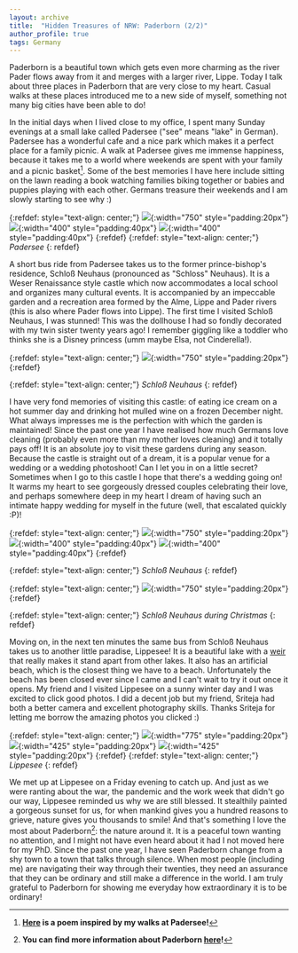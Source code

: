 ```yaml
---
layout: archive
title:  "Hidden Treasures of NRW: Paderborn (2/2)"
author_profile: true
tags: Germany
---
```

Paderborn is a beautiful town which gets even more charming as the river Pader flows away from it and merges with a larger river, Lippe. Today I talk about three places in Paderborn that are very close to my heart. Casual walks at these places introduced me to a new side of myself, something not many big cities have been able to do!

In the initial days when I lived close to my office, I spent many Sunday evenings at a small lake called Padersee ("see" means "lake" in German). Padersee has a wonderful cafe and a nice park which makes it a perfect place for a family picnic. A walk at Padersee gives me immense happiness, because it takes me to a world where weekends are spent with your family and a picnic basket[^1]. Some of the best memories I have here include sitting on the lawn reading a book watching families biking together or babies and puppies playing with each other. Germans treasure their weekends and I am slowly starting to see why :)

{:refdef: style="text-align: center;"}
![](/images/Paderbornextra15.jpg){:width="750" style="padding:20px"}
![](/images/Paderbornextra18.jpg){:width="400" style="padding:40px"}
![](/images/Paderbornextra16.jpg){:width="400" style="padding:40px"}
{:refdef}
{:refdef: style="text-align: center;"}
*Padersee*
{: refdef}

A short bus ride from Padersee takes us to the former prince-bishop's residence, Schloß Neuhaus (pronounced as "Schloss" Neuhaus). It is a Weser Renaissance style castle which now accommodates a local school and organizes many cultural events. It is accompanied by an impeccable garden and a recreation area formed by the Alme, Lippe and Pader rivers (this is also where Pader flows into Lippe). The first time I visited Schloß Neuhaus, I was stunned! This was the dollhouse I had so fondly decorated with my twin sister twenty years ago! I remember giggling like a toddler who thinks she is a Disney princess (umm maybe Elsa, not Cinderella!).

{:refdef: style="text-align: center;"}
![](/images/Paderborn2_1.jpg){:width="750" style="padding:20px"}
{:refdef}

{:refdef: style="text-align: center;"}
*Schloß Neuhaus*
{: refdef}

I have very fond memories of visiting this castle: of eating ice cream on a hot summer day and drinking hot mulled wine on a frozen December night. What always impresses me is the perfection with which the garden is maintained! Since the past one year I have realised how much Germans love cleaning (probably even more than my mother loves cleaning) and it totally pays off! It is an absolute joy to visit these gardens during any season. Because the castle is straight out of a dream, it is a popular venue for a wedding or a wedding photoshoot! Can I let you in on a little secret? Sometimes when I go to this castle I hope  that there's a wedding going on! It warms my heart to see gorgeously dressed couples celebrating their love, and perhaps somewhere deep in my heart I dream of having such an intimate happy wedding for myself in the future (well, that escalated quickly :P)!

{:refdef: style="text-align: center;"}
![](/images/Paderbornextra20.jpg){:width="750" style="padding:20px"}
![](/images/Paderbornextra3.jpg){:width="400" style="padding:40px"}
![](/images/Paderbornextra21.jpg){:width="400" style="padding:40px"}
{:refdef}

{:refdef: style="text-align: center;"}
*Schloß Neuhaus*
{: refdef}


{:refdef: style="text-align: center;"}
![](/images/Paderbornextra28.jpg){:width="750" style="padding:20px"}
{:refdef}

{:refdef: style="text-align: center;"}
*Schloß Neuhaus during Christmas*
{: refdef}

Moving on, in the next ten minutes the same bus from Schloß Neuhaus takes us to another little paradise, Lippesee! It is a beautiful lake with a [weir](https://en.wikipedia.org/wiki/Weir) that really makes it stand apart from other lakes. It also has an artificial beach, which is the closest thing we have to a beach. Unfortunately the beach has been closed ever since I came and I can't wait to try it out once it opens. My friend and I visited Lippesee on a sunny winter day and I was excited to click good photos. I did a decent job but my friend, Sriteja had both a better camera and excellent photography skills. Thanks Sriteja for letting me borrow the amazing photos you clicked :)

{:refdef: style="text-align: center;"}
![](/images/Paderbornextra25.jpg){:width="775" style="padding:20px"}
![](/images/Paderbornextra23.jpg){:width="425" style="padding:20px"}
![](/images/Paderbornextra24.jpg){:width="425" style="padding:20px"}
{:refdef}
{:refdef: style="text-align: center;"}
*Lippesee*
{: refdef}

We met up at Lippesee on a Friday evening to catch up. And just as we were ranting about the war, the pandemic and the work week that didn't go our way, Lippesee reminded us why we are still blessed. It stealthily painted a gorgeous sunset for us, for when mankind gives you a hundred reasons to grieve, nature gives you thousands to smile! And that's something I love the most about Paderborn[^2]: the nature around it. It is a peaceful town wanting no attention, and I might not have even heard about it had I not moved here for my PhD. Since the past one year, I have seen Paderborn change from a shy town to a town that talks through silence. When most people (including me) are navigating their way through their twenties, they need an assurance that they can be ordinary and still make a difference in the world. I am truly grateful to Paderborn for showing me everyday how extraordinary it is to be ordinary!


[^1]: **[Here](https://allpoetry.com/poem/15816488-Joy-by-Mugdhak) is a poem inspired by my walks at Padersee!**
[^2]: **You can find more information about Paderborn [here](https://www.paderborn.de/microsite/welcome/index.php)!**